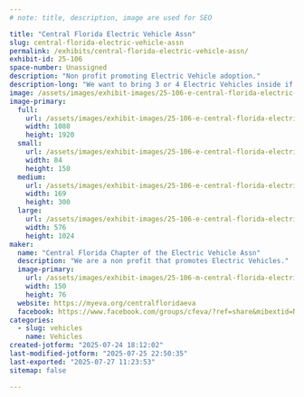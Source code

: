 ```yaml
---
# note: title, description, image are used for SEO

title: "Central Florida Electric Vehicle Assn"
slug: central-florida-electric-vehicle-assn
permalink: /exhibits/central-florida-electric-vehicle-assn/
exhibit-id: 25-106
space-number: Unassigned
description: "Non profit promoting Electric Vehicle adoption."
description-long: "We want to bring 3 or 4 Electric Vehicles inside if possible. No gas leaks, lol. We'll have interesting explanations of how an EV works and a small slot car track for the kids."
image: /assets/images/exhibit-images/25-106-e-central-florida-electric-vehicle-assn-lam-169x300.jpeg
image-primary: 
  full:
    url: /assets/images/exhibit-images/25-106-e-central-florida-electric-vehicle-assn-lam-full.jpeg
    width: 1080
    height: 1920
  small:
    url: /assets/images/exhibit-images/25-106-e-central-florida-electric-vehicle-assn-lam-84x150.jpeg
    width: 84
    height: 150
  medium:
    url: /assets/images/exhibit-images/25-106-e-central-florida-electric-vehicle-assn-lam-169x300.jpeg
    width: 169
    height: 300
  large:
    url: /assets/images/exhibit-images/25-106-e-central-florida-electric-vehicle-assn-lam-576x1024.jpeg
    width: 576
    height: 1024
maker: 
  name: "Central Florida Chapter of the Electric Vehicle Assn"
  description: "We are a non profit that promotes Electric Vehicles."
  image-primary:
    url: /assets/images/exhibit-images/25-106-m-central-florida-electric-vehicle-assn-background-150x76.jpg
    width: 150
    height: 76
  website: https://myeva.org/centralfloridaeva
  facebook: https://www.facebook.com/groups/cfeva/?ref=share&mibextid=NSMWBT
categories: 
  - slug: vehicles
    name: Vehicles
created-jotform: "2025-07-24 18:12:02"
last-modified-jotform: "2025-07-25 22:50:35"
last-exported: "2025-07-27 11:23:53"
sitemap: false

---
```

